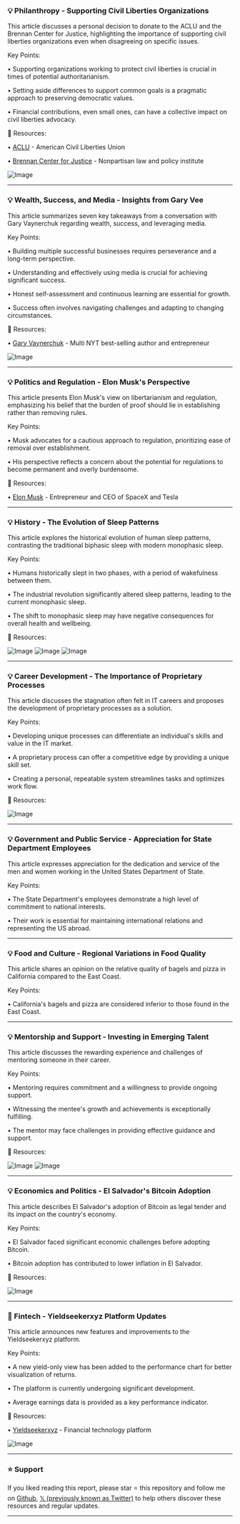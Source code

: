 ### 💡 Philanthropy - Supporting Civil Liberties Organizations

This article discusses a personal decision to donate to the ACLU and the Brennan Center for Justice, highlighting the importance of supporting civil liberties organizations even when disagreeing on specific issues.

Key Points:

• Supporting organizations working to protect civil liberties is crucial in times of potential authoritarianism.


•  Setting aside differences to support common goals is a pragmatic approach to preserving democratic values.


•  Financial contributions, even small ones, can have a collective impact on civil liberties advocacy.



🔗 Resources:

• [ACLU](https://www.aclu.org/) - American Civil Liberties Union


• [Brennan Center for Justice](https://www.brennancenter.org/) - Nonpartisan law and policy institute


![Image](https://pbs.twimg.com/media/GvoYFjkWcAADbUx?format=png&name=small)


---

### 💡 Wealth, Success, and Media - Insights from Gary Vee

This article summarizes seven key takeaways from a conversation with Gary Vaynerchuk regarding wealth, success, and leveraging media.

Key Points:

•  Building multiple successful businesses requires perseverance and a long-term perspective.


•  Understanding and effectively using media is crucial for achieving significant success.


•  Honest self-assessment and continuous learning are essential for growth.


•  Success often involves navigating challenges and adapting to changing circumstances.



🔗 Resources:

• [Gary Vaynerchuk](https://x.com/danushman) -  Multi NYT best-selling author and entrepreneur


![Image](https://pbs.twimg.com/media/Gvm7InTW8AAPLNk?format=jpg&name=small)



---

### 💡 Politics and Regulation - Elon Musk's Perspective

This article presents Elon Musk's view on libertarianism and regulation, emphasizing his belief that the burden of proof should lie in establishing rather than removing rules.

Key Points:

•  Musk advocates for a cautious approach to regulation, prioritizing ease of removal over establishment.


•  His perspective reflects a concern about the potential for regulations to become permanent and overly burdensome.



🔗 Resources:

• [Elon Musk](https://x.com/ElonClipsX) -  Entrepreneur and CEO of SpaceX and Tesla


---

### 💡 History - The Evolution of Sleep Patterns

This article explores the historical evolution of human sleep patterns, contrasting the traditional biphasic sleep with modern monophasic sleep.

Key Points:

• Humans historically slept in two phases, with a period of wakefulness between them.


•  The industrial revolution significantly altered sleep patterns, leading to the current monophasic sleep.


• The shift to monophasic sleep may have negative consequences for overall health and wellbeing.



🔗 Resources:


![Image](https://pbs.twimg.com/amplify_video_thumb/1943573074747498496/img/Z3XMEwbHFSkFCDCK.jpg)
![Image](https://pbs.twimg.com/media/Gver74MWcAACXiT?format=jpg&name=240x240)
![Image](https://pbs.twimg.com/media/Gver74QW0AAEbYR?format=jpg&name=240x240)


---

### 💡 Career Development - The Importance of Proprietary Processes

This article discusses the stagnation often felt in IT careers and proposes the development of proprietary processes as a solution.

Key Points:

•  Developing unique processes can differentiate an individual's skills and value in the IT market.


•  A proprietary process can offer a competitive edge by providing a unique skill set.


•  Creating a personal, repeatable system streamlines tasks and optimizes work flow.



🔗 Resources:

![Image](https://pbs.twimg.com/media/GvoFkMqXwAAO3Dr?format=jpg&name=small)



---

### 💡 Government and Public Service - Appreciation for State Department Employees

This article expresses appreciation for the dedication and service of the men and women working in the United States Department of State.

Key Points:

• The State Department's employees demonstrate a high level of commitment to national interests.


• Their work is essential for maintaining international relations and representing the US abroad.



---

### 💡 Food and Culture - Regional Variations in Food Quality

This article shares an opinion on the relative quality of bagels and pizza in California compared to the East Coast.

Key Points:

•  California's bagels and pizza are considered inferior to those found in the East Coast.



---

### 💡 Mentorship and Support - Investing in Emerging Talent

This article discusses the rewarding experience and challenges of mentoring someone in their career.

Key Points:

• Mentoring requires commitment and a willingness to provide ongoing support.


•  Witnessing the mentee's growth and achievements is exceptionally fulfilling.


•  The mentor may face challenges in providing effective guidance and support.



🔗 Resources:


![Image](https://pbs.twimg.com/media/GvmVKRAbsAE6YxU?format=jpg&name=small)
![Image](https://pbs.twimg.com/media/GvmVNM4WgAAKhhW?format=jpg&name=medium)



---

### 💡 Economics and Politics - El Salvador's Bitcoin Adoption

This article describes El Salvador's adoption of Bitcoin as legal tender and its impact on the country's economy.

Key Points:

•  El Salvador faced significant economic challenges before adopting Bitcoin.


•  Bitcoin adoption has contributed to lower inflation in El Salvador.



🔗 Resources:

![Image](https://pbs.twimg.com/media/GvlO2THakAAgYZg?format=jpg&name=small)


---

### 🚀 Fintech - Yieldseekerxyz Platform Updates

This article announces new features and improvements to the Yieldseekerxyz platform.

Key Points:

•  A new yield-only view has been added to the performance chart for better visualization of returns.


•  The platform is currently undergoing significant development.


• Average earnings data is provided as a key performance indicator.



🔗 Resources:

• [Yieldseekerxyz](https://x.com/yieldseekerxyz) -  Financial technology platform


![Image](https://pbs.twimg.com/media/Gvnl3KyWkAAFdk_?format=jpg&name=small)


---

### ⭐️ Support

If you liked reading this report, please star ⭐️ this repository and follow me on [Github](https://github.com/Drix10), [𝕏 (previously known as Twitter)](https://x.com/DRIX_10_) to help others discover these resources and regular updates.

---